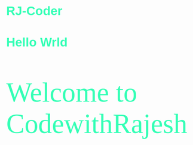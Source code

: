 # RJ-Coder
<html>
  <head>
    <style type="text/css">
      h1 { color:33FFB5;
            font-family:Arial;
            font-size:25pt;
            background-color:"white" }
      p { color:33FFB5;
            font-family:comic sans ms;
            font-size:55pt;
            background-color:"pink" }
    <title>My first program with html and css</title>
      </style>
  </head>
  <body>
    <h1>Hello Wrld</h1>
    <p>Welcome to CodewithRajesh</p>
  </body>
  </html>
